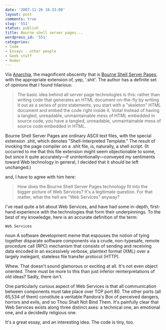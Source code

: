 ```yaml
---
date: '2007-11-26 18:33:00'
layout: post
comments: true
slug: '551'
status: publish
title: Bourne shell server pages...
wordpress_id: '551'
categories:
- Code
- Essays - other people
- Geek stuff
- Humor
---
```


Via [Anarchia](http://anarchaia.org/archive/2007/11/22.html), the magnificent obscenity that is [Bourne Shell Server Pages](http://hyperrealm.com/wtfd00d/shsp/), with the appropriate extension of, yep, '.shit'. The author has a definite set of opinions that I found hilarious:


> The basic idea behind all server page technologies is this: rather than writing code that generates an HTML document on-the-fly by writing it out as a series of print  statements, you start with a "skeleton" HTML document and embed the code right inside it. Voila! Instead of having a tangled, unreadable, unmaintainable mess of HTML embedded in source code, you have a tangled, unreadable, unmaintainable mess of source code embedded in HTML.

Bourne Shell Server Pages are ordinary ASCII text files, with the special extension .shit, which denotes "Shell-Interpreted Template." The result of invoking the page compiler on a .shit file, is, naturally, a shell script. (It occurred to me that this file extension might seem objectionable to some, but since it quite accurately—if unintentionally—conveyed my sentiments toward Web technology in general, I decided that it should be left unchanged.)


and, I have to agree with him here:


> How does the Bourne Shell Server Pages technology fit into the bigger picture of Web Services? It's a legitimate question. For that matter, what the hell are "Web Services" anyway?

I've read quite a bit about Web Services, and have had some in-depth, first-hand experience with the technologies that form their underpinnings. To the best of my knowledge, here is an accurate definition of the term:


> 
> 
    Web Services
> 
 noun  A software development meme that espouses the notion of tying together disparate software components via a crude, non-typesafe, remote procedure call (RPC) mechanism that consists of sending and receiving data encoded in an excessively verbose, plaintext format (XML) over a largely inelegant, stateless file transfer protocol (HTTP).
> 


Whew. That doesn't sound glamorous or exciting at all. It's not even object oriented. There must be more to this than just inferior reinterpretations of old ideas? Sadly, there isn't.

One particularly curious aspect of Web Services is that all communication between components must take place over TCP port 80. The other ports (all 65,534 of them) constitute a veritable Pandora's Box of perceived dangers, horrors and evils, and so Thou Shalt Not Bind Them. It's painfully clear that Web Services exists along three distinct axes: a technical one, an emotional one, and a decidedly religious one.


It's a great essay, and an interesting idea. The code is tiny, too.

